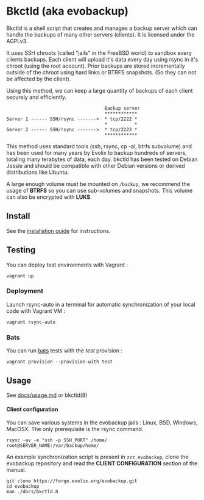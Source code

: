 Bkctld (aka evobackup)
=========

Bkctld is a shell script that creates and manages a backup server
which can handle the backups of many other servers (clients). It
is licensed under the AGPLv3.

It uses SSH chroots (called "jails" in the FreeBSD world) to sandbox
every clients backups. Each client will upload it's data every day
using rsync in it's chroot (using the root account).  Prior backups
are stored incrementally outside of the chroot using hard links or
BTRFS snapshots.  (So they can not be affected by the client). 

Using this method, we can keep a large quantity of backups of each
client securely and efficiently.

~~~
                                    Backup server
                                    ************
Server 1 ------ SSH/rsync ------->  * tcp/2222 *
                                    *          *
Server 2 ------ SSH/rsync ------->  * tcp/2223 *
                                    ************
~~~

This method uses standard tools (ssh, rsync, cp -al, btrfs subvolume)
and has been used for many years by Evolix to backup hundreds of
servers, totaling many terabytes of data, each day.  bkctld has
been tested on Debian Jessie and should be compatible with other
Debian versions or derived distributions like Ubuntu.

A large enough volume must be mounted on `/backup`, we recommend
the usage of **BTRFS** so you can use sub-volumes and snapshots.
This volume can also be encrypted with **LUKS**.

## Install

See the [installation guide](docs/install.md) for instructions.

## Testing

You can deploy test environments with Vagrant :

~~~
vagrant up
~~~

### Deployment

Launch rsync-auto in a terminal for automatic synchronization of
your local code with Vagrant VM :

~~~
vagrant rsync-auto
~~~

### Bats

You can run [bats](https://github.com/sstephenson/bats) tests with
the *test* provision :

~~~
vagrant provision --provision-with test
~~~

## Usage

See [docs/usage.md](docs/usage.md) or bkctld(8)

#### Client configuration

You can save various systems in the evobackup jails :  Linux, BSD,
Windows, MacOSX. The only prerequisite is the rsync command.

~~~
rsync -av -e "ssh -p SSH_PORT" /home/ root@SERVER_NAME:/var/backup/home/
~~~

An example synchronization script is present in `zzz_evobackup`,
clone the evobackup repository and read the **CLIENT CONFIGURATION**
section of the manual.

~~~
git clone https://forge.evolix.org/evobackup.git
cd evobackup
man ./docs/bkctld.8
~~~
